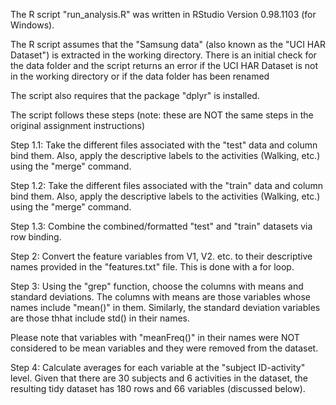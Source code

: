 The R script "run_analysis.R" was written in RStudio Version 0.98.1103 (for Windows).

The R script assumes that the "Samsung data" (also known as the "UCI HAR Dataset") is extracted in the
working directory. There is an initial check for the data folder and the script returns an error
if the UCI HAR Dataset is not in the working directory or if the data folder has been renamed

The script also requires that the package "dplyr" is installed.

The script follows these steps (note: these are NOT the same steps in the original assignment instructions)

Step 1.1: Take the different files associated with the "test" data and column bind them. Also, apply the
descriptive labels to the activities (Walking, etc.) using the "merge" command.

Step 1.2: Take the different files associated with the "train" data and column bind them. Also, apply the
descriptive labels to the activities (Walking, etc.) using the "merge" command.

Step 1.3: Combine the combined/formatted "test" and "train" datasets via row binding.

Step 2: Convert the feature variables from V1, V2. etc. to their descriptive names provided in the "features.txt" file.
This is done with a for loop.

Step 3: Using the "grep" function, choose the columns with means and standard deviations. The columns with
means are those variables whose names include "mean()" in them. Similarly, the standard deviation variables
are those thhat include std() in their names.

Please note that variables with "meanFreq()" in their names were NOT considered to be mean variables and they
were removed from the dataset.

Step 4: Calculate averages for each variable at the "subject ID-activity" level. Given that there are 30 subjects
and 6 activities in the dataset, the resulting tidy dataset has 180 rows and 66 variables (discussed below).

